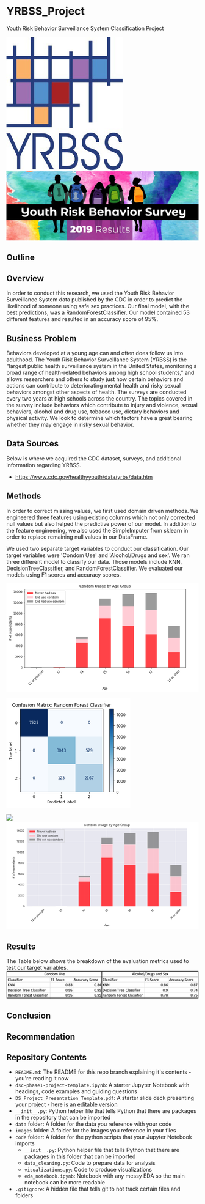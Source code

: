 # YRBSS_Project

Youth Risk Behavior Surveillance System Classification Project

![](readme_images/logo-yrbss.jpg)
![](readme_images/YRBS_2019_Homepage_890x320-large.jpg)
## Outline

## Overview
In order to conduct this research, we used the Youth Risk Behavior Surveillance System data published by the CDC in order to predict the likelihood of someone using safe sex practices. Our final model, with the best predictions, was a RandomForestClassifier. Our model contained 53 different features and resulted in an accuracy score of 95%.

## Business Problem
Behaviors developed at a young age can and often does follow us into adulthood. The Youth Risk Behavior Surveillance System (YRBSS) is the "largest public health surveillance system in the United States, monitoring a broad range of health-related behaviors among high school students," and allows researchers and others to study just how certain behaviors and actions can contribute to deteriorating mental health and risky sexual behaviors amongst other aspects of health. The surveys are conducted every two years at high schools across the country. The topics covered in the survey include behaviors which contribute to injury and violence, sexual behaviors, alcohol and drug use, tobacco use, dietary behaviors and physical activity. We look to determine which factors have a great bearing whether they may engage in risky sexual behavior.

## Data Sources
Below is where we acquired the CDC dataset, surveys, and additional information regarding YRBSS.
 - https://www.cdc.gov/healthyyouth/data/yrbs/data.htm
 
## Methods
In order to correct missing values, we first used domain driven methods. We engineered three features using existing columns which not only corrected null values but also helped the predictive power of our model. In addition to the feature engineering, we also used the SimpleImputer from sklearn in order to replace remaining null values in our DataFrame. 

We used two separate target variables to conduct our classification. Our target variables were 'Condom Use' and 'Alcohol/Drugs and sex'. We ran three different model to classify our data. Those models include KNN, DecisionTreeClassifier, and RandomForestClassifier. We evaluated our models using F1 scores and accuracy scores.

![](readme_images/condom_age.jpg)

![](readme_images/cm.jpg)

![](readme_images/condom_condom_time%20(1).jpg)
![](readme_images/condom_use.jpg)


## Results
The Table below shows the breakdown of the evaluation metrics used to test our target variables.
![](readme_images/evalscoretable.png)


## Conclusion


## Recommendation


## Repository Contents
- `README.md`: The README for this repo branch explaining it's contents - you're reading it now
- `dsc-phase1-project-template.ipynb`: A starter Jupyter Notebook with headings, code examples and guiding questions
- `DS_Project_Presentation_Template.pdf`: A starter slide deck presenting your project - here is an [editable version](https://docs.google.com/presentation/d/1PaiH1bleXnhiPjTPsAXQSiAK0nkaRlseQIr_Yb-0mz0/copy)
- `__init__.py`: Python helper file that tells Python that there are packages in the repository that can be imported
- `data` folder: A folder for the data you reference with your code
- `images` folder: A folder for the images you reference in your files
- `code` folder: A folder for the python scripts that your Jupyter Notebook imports
  - `__init__.py`: Python helper file that tells Python that there are packages in this folder that can be imported
  - `data_cleaning.py`: Code to prepare data for analysis
  - `visualizations.py`: Code to produce visualizations
  - `eda_notebook.ipynb`: Notebook with any messy EDA so the main notebook can be more readable
- `.gitignore`: A hidden file that tells git to not track certain files and folders
